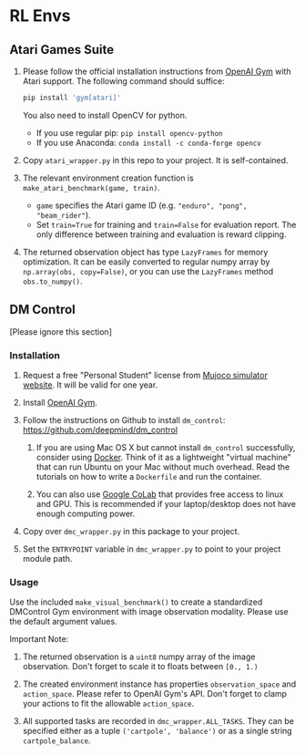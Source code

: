# RL Envs

## Atari Games Suite

1. Please follow the official installation instructions from [OpenAI Gym](https://github.com/openai/gym#installation) with Atari support. The following command should suffice:

    ```bash
    pip install 'gym[atari]'
    ```
   
   You also need to install OpenCV for python.

   * If you use regular pip: `pip install opencv-python` 
   * If you use Anaconda: `conda install -c conda-forge opencv` 

2. Copy `atari_wrapper.py` in this repo to your project. It is self-contained.

3. The relevant environment creation function is `make_atari_benchmark(game, train)`. 
    * `game` specifies the Atari game ID (e.g. `"enduro", "pong", "beam_rider"`). 
    * Set `train=True` for training and `train=False` for evaluation report. The only difference between training and evaluation is reward clipping. 

4. The returned observation object has type `LazyFrames` for memory optimization. It can be easily converted to regular numpy array by `np.array(obs, copy=False)`, or you can use the `LazyFrames` method `obs.to_numpy()`.

## DM Control

[Please ignore this section]

### Installation

1. Request a free "Personal Student" license from [Mujoco simulator website](https://www.roboti.us/license.html). It will be valid for one year. 

2. Install [OpenAI Gym](https://github.com/openai/gym).

3. Follow the instructions on Github to install `dm_control`: https://github.com/deepmind/dm_control

    1. If you are using Mac OS X but cannot install `dm_control` successfully, consider using [Docker](https://www.docker.com/why-docker). Think of it as a lightweight "virtual machine" that can run Ubuntu on your Mac without much overhead. Read the tutorials on how to write a `Dockerfile` and run the container.  
    
    2. You can also use [Google CoLab](https://colab.research.google.com/) that provides free access to linux and GPU. This is recommended if your laptop/desktop does not have enough computing power. 

4. Copy over `dmc_wrapper.py` in this package to your project. 

5. Set the `ENTRYPOINT` variable in `dmc_wrapper.py` to point to your project module path.


### Usage

Use the included `make_visual_benchmark()` to create a standardized DMControl Gym environment with image observation modality. Please use the default argument values. 

Important Note:

1. The returned observation is a `uint8` numpy array of the image observation. Don't forget to scale it to floats between `[0., 1.)`

2. The created environment instance has properties `observation_space` and `action_space`. Please refer to OpenAI Gym's API. Don't forget to clamp your actions to fit the allowable `action_space`.

3. All supported tasks are recorded in `dmc_wrapper.ALL_TASKS`. They can be specified either as a tuple `('cartpole', 'balance')` or as a single string `cartpole_balance`.

